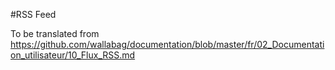 #RSS Feed

To be translated from https://github.com/wallabag/documentation/blob/master/fr/02_Documentation_utilisateur/10_Flux_RSS.md
